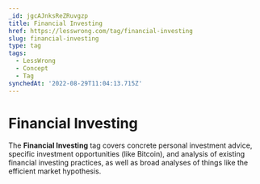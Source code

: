 ```yaml
---
_id: jgcAJnksReZRuvgzp
title: Financial Investing
href: https://lesswrong.com/tag/financial-investing
slug: financial-investing
type: tag
tags:
  - LessWrong
  - Concept
  - Tag
synchedAt: '2022-08-29T11:04:13.715Z'
---
```


# Financial Investing

The **Financial Investing** tag covers concrete personal investment advice, specific investment opportunities (like Bitcoin), and analysis of existing financial investing practices, as well as broad analyses of things like the efficient market hypothesis.
